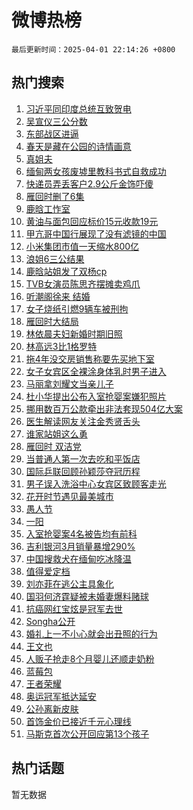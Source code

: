 # 微博热榜

`最后更新时间：2025-04-01 22:14:26 +0800`

## 热门搜索

1. [习近平同印度总统互致贺电](https://m.weibo.cn/search?containerid=100103type%3D1%26t%3D10%26q%3D%23%E4%B9%A0%E8%BF%91%E5%B9%B3%E5%90%8C%E5%8D%B0%E5%BA%A6%E6%80%BB%E7%BB%9F%E4%BA%92%E8%87%B4%E8%B4%BA%E7%94%B5%23&stream_entry_id=51&isnewpage=1&extparam=seat%3D1%26dgr%3D0%26cate%3D10103%26pos%3D0%26filter_type%3Drealtimehot%26stream_entry_id%3D51%26c_type%3D51%26q%3D%2523%25E4%25B9%25A0%25E8%25BF%2591%25E5%25B9%25B3%25E5%2590%258C%25E5%258D%25B0%25E5%25BA%25A6%25E6%2580%25BB%25E7%25BB%259F%25E4%25BA%2592%25E8%2587%25B4%25E8%25B4%25BA%25E7%2594%25B5%2523%26display_time%3D1743516864%26pre_seqid%3D1743516864670073499632)
1. [吴宣仪三公分数](https://m.weibo.cn/search?containerid=100103type%3D1%26t%3D10%26q%3D%E5%90%B4%E5%AE%A3%E4%BB%AA%E4%B8%89%E5%85%AC%E5%88%86%E6%95%B0&stream_entry_id=31&isnewpage=1&extparam=seat%3D1%26lcate%3D5001%26filter_type%3Drealtimehot%26c_type%3D31%26q%3D%25E5%2590%25B4%25E5%25AE%25A3%25E4%25BB%25AA%25E4%25B8%2589%25E5%2585%25AC%25E5%2588%2586%25E6%2595%25B0%26dgr%3D0%26cate%3D5001%26pos%3D0%26realpos%3D1%26stream_entry_id%3D31%26flag%3D1%26band_rank%3D1%26display_time%3D1743516864%26pre_seqid%3D1743516864670073499632)
1. [东部战区进逼](https://m.weibo.cn/search?containerid=100103type%3D1%26t%3D10%26q%3D%23%E4%B8%9C%E9%83%A8%E6%88%98%E5%8C%BA%E8%BF%9B%E9%80%BC%23&stream_entry_id=31&isnewpage=1&extparam=seat%3D1%26lcate%3D5001%26filter_type%3Drealtimehot%26c_type%3D31%26q%3D%2523%25E4%25B8%259C%25E9%2583%25A8%25E6%2588%2598%25E5%258C%25BA%25E8%25BF%259B%25E9%2580%25BC%2523%26dgr%3D0%26cate%3D5001%26pos%3D1%26realpos%3D2%26stream_entry_id%3D31%26flag%3D16%26band_rank%3D2%26display_time%3D1743516864%26pre_seqid%3D1743516864670073499632)
1. [春天是藏在公园的诗情画意](https://m.weibo.cn/search?containerid=100103type%3D1%26t%3D10%26q%3D%23%E6%98%A5%E5%A4%A9%E6%98%AF%E8%97%8F%E5%9C%A8%E5%85%AC%E5%9B%AD%E7%9A%84%E8%AF%97%E6%83%85%E7%94%BB%E6%84%8F%23&stream_entry_id=31&isnewpage=1&extparam=seat%3D1%26lcate%3D5001%26filter_type%3Drealtimehot%26c_type%3D31%26q%3D%2523%25E6%2598%25A5%25E5%25A4%25A9%25E6%2598%25AF%25E8%2597%258F%25E5%259C%25A8%25E5%2585%25AC%25E5%259B%25AD%25E7%259A%2584%25E8%25AF%2597%25E6%2583%2585%25E7%2594%25BB%25E6%2584%258F%2523%26dgr%3D0%26cate%3D5001%26pos%3D2%26realpos%3D3%26stream_entry_id%3D31%26flag%3D1%26band_rank%3D3%26display_time%3D1743516864%26pre_seqid%3D1743516864670073499632)
1. [真姐夫](https://m.weibo.cn/search?containerid=100103type%3D1%26t%3D10%26q%3D%E7%9C%9F%E5%A7%90%E5%A4%AB&stream_entry_id=31&isnewpage=1&extparam=seat%3D1%26lcate%3D5001%26filter_type%3Drealtimehot%26c_type%3D31%26q%3D%25E7%259C%259F%25E5%25A7%2590%25E5%25A4%25AB%26dgr%3D0%26cate%3D5001%26pos%3D3%26realpos%3D4%26stream_entry_id%3D31%26flag%3D2%26band_rank%3D4%26display_time%3D1743516864%26pre_seqid%3D1743516864670073499632)
1. [缅甸两女孩废墟里教科书式自救成功](https://m.weibo.cn/search?containerid=100103type%3D1%26t%3D10%26q%3D%23%E7%BC%85%E7%94%B8%E4%B8%A4%E5%A5%B3%E5%AD%A9%E5%BA%9F%E5%A2%9F%E9%87%8C%E6%95%99%E7%A7%91%E4%B9%A6%E5%BC%8F%E8%87%AA%E6%95%91%E6%88%90%E5%8A%9F%23&stream_entry_id=31&isnewpage=1&extparam=seat%3D1%26lcate%3D5001%26filter_type%3Drealtimehot%26c_type%3D31%26q%3D%2523%25E7%25BC%2585%25E7%2594%25B8%25E4%25B8%25A4%25E5%25A5%25B3%25E5%25AD%25A9%25E5%25BA%259F%25E5%25A2%259F%25E9%2587%258C%25E6%2595%2599%25E7%25A7%2591%25E4%25B9%25A6%25E5%25BC%258F%25E8%2587%25AA%25E6%2595%2591%25E6%2588%2590%25E5%258A%259F%2523%26dgr%3D0%26cate%3D5001%26pos%3D4%26realpos%3D5%26stream_entry_id%3D31%26flag%3D0%26band_rank%3D5%26display_time%3D1743516864%26pre_seqid%3D1743516864670073499632)
1. [快递员弄丢客户2.9公斤金饰吓傻](https://m.weibo.cn/search?containerid=100103type%3D1%26t%3D10%26q%3D%23%E5%BF%AB%E9%80%92%E5%91%98%E5%BC%84%E4%B8%A2%E5%AE%A2%E6%88%B72.9%E5%85%AC%E6%96%A4%E9%87%91%E9%A5%B0%E5%90%93%E5%82%BB%23&stream_entry_id=31&isnewpage=1&extparam=seat%3D1%26lcate%3D5001%26filter_type%3Drealtimehot%26c_type%3D31%26q%3D%2523%25E5%25BF%25AB%25E9%2580%2592%25E5%2591%2598%25E5%25BC%2584%25E4%25B8%25A2%25E5%25AE%25A2%25E6%2588%25B72.9%25E5%2585%25AC%25E6%2596%25A4%25E9%2587%2591%25E9%25A5%25B0%25E5%2590%2593%25E5%2582%25BB%2523%26dgr%3D0%26cate%3D5001%26pos%3D5%26realpos%3D6%26stream_entry_id%3D31%26flag%3D0%26band_rank%3D6%26display_time%3D1743516864%26pre_seqid%3D1743516864670073499632)
1. [雁回时删了6集](https://m.weibo.cn/search?containerid=100103type%3D1%26t%3D10%26q%3D%E9%9B%81%E5%9B%9E%E6%97%B6%E5%88%A0%E4%BA%866%E9%9B%86&stream_entry_id=31&isnewpage=1&extparam=seat%3D1%26lcate%3D5001%26filter_type%3Drealtimehot%26c_type%3D31%26q%3D%25E9%259B%2581%25E5%259B%259E%25E6%2597%25B6%25E5%2588%25A0%25E4%25BA%25866%25E9%259B%2586%26dgr%3D0%26cate%3D5001%26pos%3D6%26realpos%3D7%26stream_entry_id%3D31%26flag%3D0%26band_rank%3D7%26display_time%3D1743516864%26pre_seqid%3D1743516864670073499632)
1. [鹿晗工怍室](https://m.weibo.cn/search?containerid=100103type%3D1%26t%3D10%26q%3D%E9%B9%BF%E6%99%97%E5%B7%A5%E6%80%8D%E5%AE%A4&stream_entry_id=31&isnewpage=1&extparam=seat%3D1%26lcate%3D5001%26filter_type%3Drealtimehot%26c_type%3D31%26q%3D%25E9%25B9%25BF%25E6%2599%2597%25E5%25B7%25A5%25E6%2580%258D%25E5%25AE%25A4%26dgr%3D0%26cate%3D5001%26pos%3D7%26realpos%3D8%26stream_entry_id%3D31%26flag%3D2%26band_rank%3D8%26display_time%3D1743516864%26pre_seqid%3D1743516864670073499632)
1. [黄油与面包回应标价15元收款19元](https://m.weibo.cn/search?containerid=100103type%3D1%26t%3D10%26q%3D%23%E9%BB%84%E6%B2%B9%E4%B8%8E%E9%9D%A2%E5%8C%85%E5%9B%9E%E5%BA%94%E6%A0%87%E4%BB%B715%E5%85%83%E6%94%B6%E6%AC%BE19%E5%85%83%23&stream_entry_id=31&isnewpage=1&extparam=seat%3D1%26lcate%3D5001%26filter_type%3Drealtimehot%26c_type%3D31%26q%3D%2523%25E9%25BB%2584%25E6%25B2%25B9%25E4%25B8%258E%25E9%259D%25A2%25E5%258C%2585%25E5%259B%259E%25E5%25BA%2594%25E6%25A0%2587%25E4%25BB%25B715%25E5%2585%2583%25E6%2594%25B6%25E6%25AC%25BE19%25E5%2585%2583%2523%26dgr%3D0%26cate%3D5001%26pos%3D8%26realpos%3D9%26stream_entry_id%3D31%26flag%3D0%26band_rank%3D9%26display_time%3D1743516864%26pre_seqid%3D1743516864670073499632)
1. [甲亢哥中国行展现了没有滤镜的中国](https://m.weibo.cn/search?containerid=100103type%3D1%26t%3D10%26q%3D%23%E7%94%B2%E4%BA%A2%E5%93%A5%E4%B8%AD%E5%9B%BD%E8%A1%8C%E5%B1%95%E7%8E%B0%E4%BA%86%E6%B2%A1%E6%9C%89%E6%BB%A4%E9%95%9C%E7%9A%84%E4%B8%AD%E5%9B%BD%23&stream_entry_id=31&isnewpage=1&extparam=seat%3D1%26lcate%3D5001%26filter_type%3Drealtimehot%26c_type%3D31%26q%3D%2523%25E7%2594%25B2%25E4%25BA%25A2%25E5%2593%25A5%25E4%25B8%25AD%25E5%259B%25BD%25E8%25A1%258C%25E5%25B1%2595%25E7%258E%25B0%25E4%25BA%2586%25E6%25B2%25A1%25E6%259C%2589%25E6%25BB%25A4%25E9%2595%259C%25E7%259A%2584%25E4%25B8%25AD%25E5%259B%25BD%2523%26dgr%3D0%26cate%3D5001%26pos%3D9%26realpos%3D10%26stream_entry_id%3D31%26flag%3D0%26band_rank%3D10%26display_time%3D1743516864%26pre_seqid%3D1743516864670073499632)
1. [小米集团市值一天缩水800亿](https://m.weibo.cn/search?containerid=100103type%3D1%26t%3D10%26q%3D%23%E5%B0%8F%E7%B1%B3%E9%9B%86%E5%9B%A2%E5%B8%82%E5%80%BC%E4%B8%80%E5%A4%A9%E7%BC%A9%E6%B0%B4800%E4%BA%BF%23&stream_entry_id=31&isnewpage=1&extparam=seat%3D1%26lcate%3D5001%26filter_type%3Drealtimehot%26c_type%3D31%26q%3D%2523%25E5%25B0%258F%25E7%25B1%25B3%25E9%259B%2586%25E5%259B%25A2%25E5%25B8%2582%25E5%2580%25BC%25E4%25B8%2580%25E5%25A4%25A9%25E7%25BC%25A9%25E6%25B0%25B4800%25E4%25BA%25BF%2523%26dgr%3D0%26cate%3D5001%26pos%3D10%26realpos%3D11%26stream_entry_id%3D31%26flag%3D1%26band_rank%3D11%26display_time%3D1743516864%26pre_seqid%3D1743516864670073499632)
1. [浪姐6三公结果](https://m.weibo.cn/search?containerid=100103type%3D1%26t%3D10%26q%3D%23%E6%B5%AA%E5%A7%906%E4%B8%89%E5%85%AC%E7%BB%93%E6%9E%9C%23&stream_entry_id=31&isnewpage=1&extparam=seat%3D1%26lcate%3D5001%26filter_type%3Drealtimehot%26c_type%3D31%26q%3D%2523%25E6%25B5%25AA%25E5%25A7%25906%25E4%25B8%2589%25E5%2585%25AC%25E7%25BB%2593%25E6%259E%259C%2523%26dgr%3D0%26cate%3D5001%26pos%3D11%26realpos%3D12%26stream_entry_id%3D31%26flag%3D1%26band_rank%3D12%26display_time%3D1743516864%26pre_seqid%3D1743516864670073499632)
1. [鹿晗站姐发了双杨cp](https://m.weibo.cn/search?containerid=100103type%3D1%26t%3D10%26q%3D%23%E9%B9%BF%E6%99%97%E7%AB%99%E5%A7%90%E5%8F%91%E4%BA%86%E5%8F%8C%E6%9D%A8cp%23&stream_entry_id=31&isnewpage=1&extparam=seat%3D1%26lcate%3D5001%26filter_type%3Drealtimehot%26c_type%3D31%26q%3D%2523%25E9%25B9%25BF%25E6%2599%2597%25E7%25AB%2599%25E5%25A7%2590%25E5%258F%2591%25E4%25BA%2586%25E5%258F%258C%25E6%259D%25A8cp%2523%26dgr%3D0%26cate%3D5001%26pos%3D12%26realpos%3D13%26stream_entry_id%3D31%26flag%3D1%26band_rank%3D13%26display_time%3D1743516864%26pre_seqid%3D1743516864670073499632)
1. [TVB女演员陈思齐摆摊卖鸡爪](https://m.weibo.cn/search?containerid=100103type%3D1%26t%3D10%26q%3D%23TVB%E5%A5%B3%E6%BC%94%E5%91%98%E9%99%88%E6%80%9D%E9%BD%90%E6%91%86%E6%91%8A%E5%8D%96%E9%B8%A1%E7%88%AA%23&stream_entry_id=31&isnewpage=1&extparam=seat%3D1%26lcate%3D5001%26filter_type%3Drealtimehot%26c_type%3D31%26q%3D%2523TVB%25E5%25A5%25B3%25E6%25BC%2594%25E5%2591%2598%25E9%2599%2588%25E6%2580%259D%25E9%25BD%2590%25E6%2591%2586%25E6%2591%258A%25E5%258D%2596%25E9%25B8%25A1%25E7%2588%25AA%2523%26dgr%3D0%26cate%3D5001%26pos%3D13%26realpos%3D14%26stream_entry_id%3D31%26flag%3D1%26band_rank%3D14%26display_time%3D1743516864%26pre_seqid%3D1743516864670073499632)
1. [听潮阁徐来 结婚](https://m.weibo.cn/search?containerid=100103type%3D1%26t%3D10%26q%3D%E5%90%AC%E6%BD%AE%E9%98%81%E5%BE%90%E6%9D%A5+%E7%BB%93%E5%A9%9A&stream_entry_id=31&isnewpage=1&extparam=seat%3D1%26lcate%3D5001%26filter_type%3Drealtimehot%26c_type%3D31%26q%3D%25E5%2590%25AC%25E6%25BD%25AE%25E9%2598%2581%25E5%25BE%2590%25E6%259D%25A5%2520%25E7%25BB%2593%25E5%25A9%259A%26dgr%3D0%26cate%3D5001%26pos%3D14%26realpos%3D15%26stream_entry_id%3D31%26flag%3D0%26band_rank%3D15%26display_time%3D1743516864%26pre_seqid%3D1743516864670073499632)
1. [女子烧纸引燃9辆车被刑拘](https://m.weibo.cn/search?containerid=100103type%3D1%26t%3D10%26q%3D%23%E5%A5%B3%E5%AD%90%E7%83%A7%E7%BA%B8%E5%BC%95%E7%87%839%E8%BE%86%E8%BD%A6%E8%A2%AB%E5%88%91%E6%8B%98%23&stream_entry_id=31&isnewpage=1&extparam=seat%3D1%26lcate%3D5001%26filter_type%3Drealtimehot%26c_type%3D31%26q%3D%2523%25E5%25A5%25B3%25E5%25AD%2590%25E7%2583%25A7%25E7%25BA%25B8%25E5%25BC%2595%25E7%2587%25839%25E8%25BE%2586%25E8%25BD%25A6%25E8%25A2%25AB%25E5%2588%2591%25E6%258B%2598%2523%26dgr%3D0%26cate%3D5001%26pos%3D15%26realpos%3D16%26stream_entry_id%3D31%26flag%3D0%26band_rank%3D16%26display_time%3D1743516864%26pre_seqid%3D1743516864670073499632)
1. [雁回时大结局](https://m.weibo.cn/search?containerid=100103type%3D1%26t%3D10%26q%3D%E9%9B%81%E5%9B%9E%E6%97%B6%E5%A4%A7%E7%BB%93%E5%B1%80&stream_entry_id=31&isnewpage=1&extparam=seat%3D1%26lcate%3D5001%26filter_type%3Drealtimehot%26c_type%3D31%26q%3D%25E9%259B%2581%25E5%259B%259E%25E6%2597%25B6%25E5%25A4%25A7%25E7%25BB%2593%25E5%25B1%2580%26dgr%3D0%26cate%3D5001%26pos%3D16%26realpos%3D17%26stream_entry_id%3D31%26flag%3D0%26band_rank%3D17%26display_time%3D1743516864%26pre_seqid%3D1743516864670073499632)
1. [林依晨夫妇新婚时期旧照](https://m.weibo.cn/search?containerid=100103type%3D1%26t%3D10%26q%3D%23%E6%9E%97%E4%BE%9D%E6%99%A8%E5%A4%AB%E5%A6%87%E6%96%B0%E5%A9%9A%E6%97%B6%E6%9C%9F%E6%97%A7%E7%85%A7%23&stream_entry_id=31&isnewpage=1&extparam=seat%3D1%26lcate%3D5001%26filter_type%3Drealtimehot%26c_type%3D31%26q%3D%2523%25E6%259E%2597%25E4%25BE%259D%25E6%2599%25A8%25E5%25A4%25AB%25E5%25A6%2587%25E6%2596%25B0%25E5%25A9%259A%25E6%2597%25B6%25E6%259C%259F%25E6%2597%25A7%25E7%2585%25A7%2523%26dgr%3D0%26cate%3D5001%26pos%3D17%26realpos%3D18%26stream_entry_id%3D31%26flag%3D1%26band_rank%3D18%26display_time%3D1743516864%26pre_seqid%3D1743516864670073499632)
1. [林高远3比1格罗特](https://m.weibo.cn/search?containerid=100103type%3D1%26t%3D10%26q%3D%23%E6%9E%97%E9%AB%98%E8%BF%9C3%E6%AF%941%E6%A0%BC%E7%BD%97%E7%89%B9%23&stream_entry_id=31&isnewpage=1&extparam=seat%3D1%26lcate%3D5001%26filter_type%3Drealtimehot%26c_type%3D31%26q%3D%2523%25E6%259E%2597%25E9%25AB%2598%25E8%25BF%259C3%25E6%25AF%25941%25E6%25A0%25BC%25E7%25BD%2597%25E7%2589%25B9%2523%26dgr%3D0%26cate%3D5001%26pos%3D18%26realpos%3D19%26stream_entry_id%3D31%26flag%3D1%26band_rank%3D19%26display_time%3D1743516864%26pre_seqid%3D1743516864670073499632)
1. [拖4年没交房销售称要先买地下室](https://m.weibo.cn/search?containerid=100103type%3D1%26t%3D10%26q%3D%23%E6%8B%964%E5%B9%B4%E6%B2%A1%E4%BA%A4%E6%88%BF%E9%94%80%E5%94%AE%E7%A7%B0%E8%A6%81%E5%85%88%E4%B9%B0%E5%9C%B0%E4%B8%8B%E5%AE%A4%23&stream_entry_id=31&isnewpage=1&extparam=seat%3D1%26lcate%3D5001%26filter_type%3Drealtimehot%26c_type%3D31%26q%3D%2523%25E6%258B%25964%25E5%25B9%25B4%25E6%25B2%25A1%25E4%25BA%25A4%25E6%2588%25BF%25E9%2594%2580%25E5%2594%25AE%25E7%25A7%25B0%25E8%25A6%2581%25E5%2585%2588%25E4%25B9%25B0%25E5%259C%25B0%25E4%25B8%258B%25E5%25AE%25A4%2523%26dgr%3D0%26cate%3D5001%26pos%3D19%26realpos%3D20%26stream_entry_id%3D31%26flag%3D1%26band_rank%3D20%26display_time%3D1743516864%26pre_seqid%3D1743516864670073499632)
1. [女子女宾区全裸涂身体乳时男子进入](https://m.weibo.cn/search?containerid=100103type%3D1%26t%3D10%26q%3D%23%E5%A5%B3%E5%AD%90%E5%A5%B3%E5%AE%BE%E5%8C%BA%E5%85%A8%E8%A3%B8%E6%B6%82%E8%BA%AB%E4%BD%93%E4%B9%B3%E6%97%B6%E7%94%B7%E5%AD%90%E8%BF%9B%E5%85%A5%23&stream_entry_id=31&isnewpage=1&extparam=seat%3D1%26lcate%3D5001%26filter_type%3Drealtimehot%26c_type%3D31%26q%3D%2523%25E5%25A5%25B3%25E5%25AD%2590%25E5%25A5%25B3%25E5%25AE%25BE%25E5%258C%25BA%25E5%2585%25A8%25E8%25A3%25B8%25E6%25B6%2582%25E8%25BA%25AB%25E4%25BD%2593%25E4%25B9%25B3%25E6%2597%25B6%25E7%2594%25B7%25E5%25AD%2590%25E8%25BF%259B%25E5%2585%25A5%2523%26dgr%3D0%26cate%3D5001%26pos%3D20%26realpos%3D21%26stream_entry_id%3D31%26flag%3D1%26band_rank%3D21%26display_time%3D1743516864%26pre_seqid%3D1743516864670073499632)
1. [马丽拿刘耀文当亲儿子](https://m.weibo.cn/search?containerid=100103type%3D1%26t%3D10%26q%3D%E9%A9%AC%E4%B8%BD%E6%8B%BF%E5%88%98%E8%80%80%E6%96%87%E5%BD%93%E4%BA%B2%E5%84%BF%E5%AD%90&stream_entry_id=31&isnewpage=1&extparam=seat%3D1%26lcate%3D5001%26filter_type%3Drealtimehot%26c_type%3D31%26q%3D%25E9%25A9%25AC%25E4%25B8%25BD%25E6%258B%25BF%25E5%2588%2598%25E8%2580%2580%25E6%2596%2587%25E5%25BD%2593%25E4%25BA%25B2%25E5%2584%25BF%25E5%25AD%2590%26dgr%3D0%26cate%3D5001%26pos%3D21%26realpos%3D22%26stream_entry_id%3D31%26flag%3D1%26band_rank%3D22%26display_time%3D1743516864%26pre_seqid%3D1743516864670073499632)
1. [杜小华提出公布入室抢婴案嫌犯照片](https://m.weibo.cn/search?containerid=100103type%3D1%26t%3D10%26q%3D%23%E6%9D%9C%E5%B0%8F%E5%8D%8E%E6%8F%90%E5%87%BA%E5%85%AC%E5%B8%83%E5%85%A5%E5%AE%A4%E6%8A%A2%E5%A9%B4%E6%A1%88%E5%AB%8C%E7%8A%AF%E7%85%A7%E7%89%87%23&stream_entry_id=31&isnewpage=1&extparam=seat%3D1%26lcate%3D5001%26filter_type%3Drealtimehot%26c_type%3D31%26q%3D%2523%25E6%259D%259C%25E5%25B0%258F%25E5%258D%258E%25E6%258F%2590%25E5%2587%25BA%25E5%2585%25AC%25E5%25B8%2583%25E5%2585%25A5%25E5%25AE%25A4%25E6%258A%25A2%25E5%25A9%25B4%25E6%25A1%2588%25E5%25AB%258C%25E7%258A%25AF%25E7%2585%25A7%25E7%2589%2587%2523%26dgr%3D0%26cate%3D5001%26pos%3D22%26realpos%3D23%26stream_entry_id%3D31%26flag%3D1%26band_rank%3D23%26display_time%3D1743516864%26pre_seqid%3D1743516864670073499632)
1. [挪用数百万公款牵出非法套现504亿大案](https://m.weibo.cn/search?containerid=100103type%3D1%26t%3D10%26q%3D%23%E6%8C%AA%E7%94%A8%E6%95%B0%E7%99%BE%E4%B8%87%E5%85%AC%E6%AC%BE%E7%89%B5%E5%87%BA%E9%9D%9E%E6%B3%95%E5%A5%97%E7%8E%B0504%E4%BA%BF%E5%A4%A7%E6%A1%88%23&stream_entry_id=31&isnewpage=1&extparam=seat%3D1%26lcate%3D5001%26filter_type%3Drealtimehot%26c_type%3D31%26q%3D%2523%25E6%258C%25AA%25E7%2594%25A8%25E6%2595%25B0%25E7%2599%25BE%25E4%25B8%2587%25E5%2585%25AC%25E6%25AC%25BE%25E7%2589%25B5%25E5%2587%25BA%25E9%259D%259E%25E6%25B3%2595%25E5%25A5%2597%25E7%258E%25B0504%25E4%25BA%25BF%25E5%25A4%25A7%25E6%25A1%2588%2523%26dgr%3D0%26cate%3D5001%26pos%3D23%26realpos%3D24%26stream_entry_id%3D31%26flag%3D1%26band_rank%3D24%26display_time%3D1743516864%26pre_seqid%3D1743516864670073499632)
1. [医生解读网友关注金秀贤舌头](https://m.weibo.cn/search?containerid=100103type%3D1%26t%3D10%26q%3D%23%E5%8C%BB%E7%94%9F%E8%A7%A3%E8%AF%BB%E7%BD%91%E5%8F%8B%E5%85%B3%E6%B3%A8%E9%87%91%E7%A7%80%E8%B4%A4%E8%88%8C%E5%A4%B4%23&stream_entry_id=31&isnewpage=1&extparam=seat%3D1%26lcate%3D5001%26filter_type%3Drealtimehot%26c_type%3D31%26q%3D%2523%25E5%258C%25BB%25E7%2594%259F%25E8%25A7%25A3%25E8%25AF%25BB%25E7%25BD%2591%25E5%258F%258B%25E5%2585%25B3%25E6%25B3%25A8%25E9%2587%2591%25E7%25A7%2580%25E8%25B4%25A4%25E8%2588%258C%25E5%25A4%25B4%2523%26dgr%3D0%26cate%3D5001%26pos%3D24%26realpos%3D25%26stream_entry_id%3D31%26flag%3D1%26band_rank%3D25%26display_time%3D1743516864%26pre_seqid%3D1743516864670073499632)
1. [谁家站姐这么勇](https://m.weibo.cn/search?containerid=100103type%3D1%26t%3D10%26q%3D%E8%B0%81%E5%AE%B6%E7%AB%99%E5%A7%90%E8%BF%99%E4%B9%88%E5%8B%87&stream_entry_id=31&isnewpage=1&extparam=seat%3D1%26lcate%3D5001%26filter_type%3Drealtimehot%26c_type%3D31%26q%3D%25E8%25B0%2581%25E5%25AE%25B6%25E7%25AB%2599%25E5%25A7%2590%25E8%25BF%2599%25E4%25B9%2588%25E5%258B%2587%26dgr%3D0%26cate%3D5001%26pos%3D25%26realpos%3D26%26stream_entry_id%3D31%26flag%3D0%26band_rank%3D26%26display_time%3D1743516864%26pre_seqid%3D1743516864670073499632)
1. [雁回时 双洁党](https://m.weibo.cn/search?containerid=100103type%3D1%26t%3D10%26q%3D%E9%9B%81%E5%9B%9E%E6%97%B6+%E5%8F%8C%E6%B4%81%E5%85%9A&stream_entry_id=31&isnewpage=1&extparam=seat%3D1%26lcate%3D5001%26filter_type%3Drealtimehot%26c_type%3D31%26q%3D%25E9%259B%2581%25E5%259B%259E%25E6%2597%25B6%2520%25E5%258F%258C%25E6%25B4%2581%25E5%2585%259A%26dgr%3D0%26cate%3D5001%26pos%3D26%26realpos%3D27%26stream_entry_id%3D31%26flag%3D0%26band_rank%3D27%26display_time%3D1743516864%26pre_seqid%3D1743516864670073499632)
1. [当普通人第一次去吃和平饭店](https://m.weibo.cn/search?containerid=100103type%3D1%26t%3D10%26q%3D%E5%BD%93%E6%99%AE%E9%80%9A%E4%BA%BA%E7%AC%AC%E4%B8%80%E6%AC%A1%E5%8E%BB%E5%90%83%E5%92%8C%E5%B9%B3%E9%A5%AD%E5%BA%97&stream_entry_id=31&isnewpage=1&extparam=seat%3D1%26lcate%3D5001%26filter_type%3Drealtimehot%26c_type%3D31%26q%3D%25E5%25BD%2593%25E6%2599%25AE%25E9%2580%259A%25E4%25BA%25BA%25E7%25AC%25AC%25E4%25B8%2580%25E6%25AC%25A1%25E5%258E%25BB%25E5%2590%2583%25E5%2592%258C%25E5%25B9%25B3%25E9%25A5%25AD%25E5%25BA%2597%26dgr%3D0%26cate%3D5001%26pos%3D27%26realpos%3D28%26stream_entry_id%3D31%26flag%3D1%26band_rank%3D28%26display_time%3D1743516864%26pre_seqid%3D1743516864670073499632)
1. [国际乒联回顾孙颖莎夺冠历程](https://m.weibo.cn/search?containerid=100103type%3D1%26t%3D10%26q%3D%23%E5%9B%BD%E9%99%85%E4%B9%92%E8%81%94%E5%9B%9E%E9%A1%BE%E5%AD%99%E9%A2%96%E8%8E%8E%E5%A4%BA%E5%86%A0%E5%8E%86%E7%A8%8B%23&stream_entry_id=31&isnewpage=1&extparam=seat%3D1%26lcate%3D5001%26filter_type%3Drealtimehot%26c_type%3D31%26q%3D%2523%25E5%259B%25BD%25E9%2599%2585%25E4%25B9%2592%25E8%2581%2594%25E5%259B%259E%25E9%25A1%25BE%25E5%25AD%2599%25E9%25A2%2596%25E8%258E%258E%25E5%25A4%25BA%25E5%2586%25A0%25E5%258E%2586%25E7%25A8%258B%2523%26dgr%3D0%26cate%3D5001%26pos%3D28%26realpos%3D29%26stream_entry_id%3D31%26flag%3D0%26band_rank%3D29%26display_time%3D1743516864%26pre_seqid%3D1743516864670073499632)
1. [男子误入洗浴中心女宾区致顾客走光](https://m.weibo.cn/search?containerid=100103type%3D1%26t%3D10%26q%3D%23%E7%94%B7%E5%AD%90%E8%AF%AF%E5%85%A5%E6%B4%97%E6%B5%B4%E4%B8%AD%E5%BF%83%E5%A5%B3%E5%AE%BE%E5%8C%BA%E8%87%B4%E9%A1%BE%E5%AE%A2%E8%B5%B0%E5%85%89%23&stream_entry_id=31&isnewpage=1&extparam=seat%3D1%26lcate%3D5001%26filter_type%3Drealtimehot%26c_type%3D31%26q%3D%2523%25E7%2594%25B7%25E5%25AD%2590%25E8%25AF%25AF%25E5%2585%25A5%25E6%25B4%2597%25E6%25B5%25B4%25E4%25B8%25AD%25E5%25BF%2583%25E5%25A5%25B3%25E5%25AE%25BE%25E5%258C%25BA%25E8%2587%25B4%25E9%25A1%25BE%25E5%25AE%25A2%25E8%25B5%25B0%25E5%2585%2589%2523%26dgr%3D0%26cate%3D5001%26pos%3D29%26realpos%3D30%26stream_entry_id%3D31%26flag%3D1%26band_rank%3D30%26display_time%3D1743516864%26pre_seqid%3D1743516864670073499632)
1. [花开时节遇见最美城市](https://m.weibo.cn/search?containerid=100103type%3D1%26t%3D10%26q%3D%23%E8%8A%B1%E5%BC%80%E6%97%B6%E8%8A%82%E9%81%87%E8%A7%81%E6%9C%80%E7%BE%8E%E5%9F%8E%E5%B8%82%23&stream_entry_id=31&isnewpage=1&extparam=seat%3D1%26lcate%3D5001%26filter_type%3Drealtimehot%26c_type%3D31%26q%3D%2523%25E8%258A%25B1%25E5%25BC%2580%25E6%2597%25B6%25E8%258A%2582%25E9%2581%2587%25E8%25A7%2581%25E6%259C%2580%25E7%25BE%258E%25E5%259F%258E%25E5%25B8%2582%2523%26dgr%3D0%26cate%3D5001%26pos%3D30%26realpos%3D31%26stream_entry_id%3D31%26flag%3D1%26band_rank%3D31%26display_time%3D1743516864%26pre_seqid%3D1743516864670073499632)
1. [愚人节](https://m.weibo.cn/search?containerid=100103type%3D1%26t%3D10%26q%3D%E6%84%9A%E4%BA%BA%E8%8A%82&stream_entry_id=31&isnewpage=1&extparam=seat%3D1%26lcate%3D5001%26filter_type%3Drealtimehot%26c_type%3D31%26q%3D%25E6%2584%259A%25E4%25BA%25BA%25E8%258A%2582%26dgr%3D0%26cate%3D5001%26pos%3D31%26realpos%3D32%26stream_entry_id%3D31%26flag%3D0%26band_rank%3D32%26display_time%3D1743516864%26pre_seqid%3D1743516864670073499632)
1. [一阳](https://m.weibo.cn/search?containerid=100103type%3D1%26t%3D10%26q%3D%E4%B8%80%E9%98%B3&stream_entry_id=31&isnewpage=1&extparam=seat%3D1%26lcate%3D5001%26filter_type%3Drealtimehot%26c_type%3D31%26q%3D%25E4%25B8%2580%25E9%2598%25B3%26dgr%3D0%26cate%3D5001%26pos%3D32%26realpos%3D33%26stream_entry_id%3D31%26flag%3D1%26band_rank%3D33%26display_time%3D1743516864%26pre_seqid%3D1743516864670073499632)
1. [入室抢婴案4名被告均有前科](https://m.weibo.cn/search?containerid=100103type%3D1%26t%3D10%26q%3D%23%E5%85%A5%E5%AE%A4%E6%8A%A2%E5%A9%B4%E6%A1%884%E5%90%8D%E8%A2%AB%E5%91%8A%E5%9D%87%E6%9C%89%E5%89%8D%E7%A7%91%23&stream_entry_id=31&isnewpage=1&extparam=seat%3D1%26lcate%3D5001%26filter_type%3Drealtimehot%26c_type%3D31%26q%3D%2523%25E5%2585%25A5%25E5%25AE%25A4%25E6%258A%25A2%25E5%25A9%25B4%25E6%25A1%25884%25E5%2590%258D%25E8%25A2%25AB%25E5%2591%258A%25E5%259D%2587%25E6%259C%2589%25E5%2589%258D%25E7%25A7%2591%2523%26dgr%3D0%26cate%3D5001%26pos%3D33%26realpos%3D34%26stream_entry_id%3D31%26flag%3D1%26band_rank%3D34%26display_time%3D1743516864%26pre_seqid%3D1743516864670073499632)
1. [吉利银河3月销量暴增290%](https://m.weibo.cn/search?containerid=100103type%3D1%26t%3D10%26q%3D%23%E5%90%89%E5%88%A9%E9%93%B6%E6%B2%B33%E6%9C%88%E9%94%80%E9%87%8F%E6%9A%B4%E5%A2%9E290%25%23&stream_entry_id=31&isnewpage=1&extparam=seat%3D1%26lcate%3D5001%26filter_type%3Drealtimehot%26c_type%3D31%26q%3D%2523%25E5%2590%2589%25E5%2588%25A9%25E9%2593%25B6%25E6%25B2%25B33%25E6%259C%2588%25E9%2594%2580%25E9%2587%258F%25E6%259A%25B4%25E5%25A2%259E290%2525%2523%26dgr%3D0%26cate%3D5001%26pos%3D34%26realpos%3D35%26stream_entry_id%3D31%26flag%3D1%26band_rank%3D35%26display_time%3D1743516864%26pre_seqid%3D1743516864670073499632)
1. [中国搜救犬在缅甸吃冰降温](https://m.weibo.cn/search?containerid=100103type%3D1%26t%3D10%26q%3D%23%E4%B8%AD%E5%9B%BD%E6%90%9C%E6%95%91%E7%8A%AC%E5%9C%A8%E7%BC%85%E7%94%B8%E5%90%83%E5%86%B0%E9%99%8D%E6%B8%A9%23&stream_entry_id=31&isnewpage=1&extparam=seat%3D1%26lcate%3D5001%26filter_type%3Drealtimehot%26c_type%3D31%26q%3D%2523%25E4%25B8%25AD%25E5%259B%25BD%25E6%2590%259C%25E6%2595%2591%25E7%258A%25AC%25E5%259C%25A8%25E7%25BC%2585%25E7%2594%25B8%25E5%2590%2583%25E5%2586%25B0%25E9%2599%258D%25E6%25B8%25A9%2523%26dgr%3D0%26cate%3D5001%26pos%3D35%26realpos%3D36%26stream_entry_id%3D31%26flag%3D1%26band_rank%3D36%26display_time%3D1743516864%26pre_seqid%3D1743516864670073499632)
1. [值得爱定档](https://m.weibo.cn/search?containerid=100103type%3D1%26t%3D10%26q%3D%23%E5%80%BC%E5%BE%97%E7%88%B1%E5%AE%9A%E6%A1%A3%23&stream_entry_id=31&isnewpage=1&extparam=seat%3D1%26lcate%3D5001%26filter_type%3Drealtimehot%26c_type%3D31%26q%3D%2523%25E5%2580%25BC%25E5%25BE%2597%25E7%2588%25B1%25E5%25AE%259A%25E6%25A1%25A3%2523%26dgr%3D0%26cate%3D5001%26pos%3D36%26realpos%3D37%26stream_entry_id%3D31%26flag%3D0%26band_rank%3D37%26display_time%3D1743516864%26pre_seqid%3D1743516864670073499632)
1. [刘亦菲在逃公主具象化](https://m.weibo.cn/search?containerid=100103type%3D1%26t%3D10%26q%3D%23%E5%88%98%E4%BA%A6%E8%8F%B2%E5%9C%A8%E9%80%83%E5%85%AC%E4%B8%BB%E5%85%B7%E8%B1%A1%E5%8C%96%23&stream_entry_id=31&isnewpage=1&extparam=seat%3D1%26lcate%3D5001%26filter_type%3Drealtimehot%26c_type%3D31%26q%3D%2523%25E5%2588%2598%25E4%25BA%25A6%25E8%258F%25B2%25E5%259C%25A8%25E9%2580%2583%25E5%2585%25AC%25E4%25B8%25BB%25E5%2585%25B7%25E8%25B1%25A1%25E5%258C%2596%2523%26dgr%3D0%26cate%3D5001%26pos%3D37%26realpos%3D38%26stream_entry_id%3D31%26flag%3D1%26band_rank%3D38%26display_time%3D1743516864%26pre_seqid%3D1743516864670073499632)
1. [国羽何济霆疑被未婚妻爆料赌球](https://m.weibo.cn/search?containerid=100103type%3D1%26t%3D10%26q%3D%23%E5%9B%BD%E7%BE%BD%E4%BD%95%E6%B5%8E%E9%9C%86%E7%96%91%E8%A2%AB%E6%9C%AA%E5%A9%9A%E5%A6%BB%E7%88%86%E6%96%99%E8%B5%8C%E7%90%83%23&stream_entry_id=31&isnewpage=1&extparam=seat%3D1%26lcate%3D5001%26filter_type%3Drealtimehot%26c_type%3D31%26q%3D%2523%25E5%259B%25BD%25E7%25BE%25BD%25E4%25BD%2595%25E6%25B5%258E%25E9%259C%2586%25E7%2596%2591%25E8%25A2%25AB%25E6%259C%25AA%25E5%25A9%259A%25E5%25A6%25BB%25E7%2588%2586%25E6%2596%2599%25E8%25B5%258C%25E7%2590%2583%2523%26dgr%3D0%26cate%3D5001%26pos%3D38%26realpos%3D39%26stream_entry_id%3D31%26flag%3D0%26band_rank%3D39%26display_time%3D1743516864%26pre_seqid%3D1743516864670073499632)
1. [抗癌网红宝炫是冠军去世](https://m.weibo.cn/search?containerid=100103type%3D1%26t%3D10%26q%3D%23%E6%8A%97%E7%99%8C%E7%BD%91%E7%BA%A2%E5%AE%9D%E7%82%AB%E6%98%AF%E5%86%A0%E5%86%9B%E5%8E%BB%E4%B8%96%23&stream_entry_id=31&isnewpage=1&extparam=seat%3D1%26lcate%3D5001%26filter_type%3Drealtimehot%26c_type%3D31%26q%3D%2523%25E6%258A%2597%25E7%2599%258C%25E7%25BD%2591%25E7%25BA%25A2%25E5%25AE%259D%25E7%2582%25AB%25E6%2598%25AF%25E5%2586%25A0%25E5%2586%259B%25E5%258E%25BB%25E4%25B8%2596%2523%26dgr%3D0%26cate%3D5001%26pos%3D39%26realpos%3D40%26stream_entry_id%3D31%26flag%3D0%26band_rank%3D40%26display_time%3D1743516864%26pre_seqid%3D1743516864670073499632)
1. [Songha公开](https://m.weibo.cn/search?containerid=100103type%3D1%26t%3D10%26q%3DSongha%E5%85%AC%E5%BC%80&stream_entry_id=31&isnewpage=1&extparam=seat%3D1%26lcate%3D5001%26filter_type%3Drealtimehot%26c_type%3D31%26q%3DSongha%25E5%2585%25AC%25E5%25BC%2580%26dgr%3D0%26cate%3D5001%26pos%3D40%26realpos%3D41%26stream_entry_id%3D31%26flag%3D0%26band_rank%3D41%26display_time%3D1743516864%26pre_seqid%3D1743516864670073499632)
1. [婚礼上一不小心就会出丑照的行为](https://m.weibo.cn/search?containerid=100103type%3D1%26t%3D10%26q%3D%E5%A9%9A%E7%A4%BC%E4%B8%8A%E4%B8%80%E4%B8%8D%E5%B0%8F%E5%BF%83%E5%B0%B1%E4%BC%9A%E5%87%BA%E4%B8%91%E7%85%A7%E7%9A%84%E8%A1%8C%E4%B8%BA&stream_entry_id=31&isnewpage=1&extparam=seat%3D1%26lcate%3D5001%26filter_type%3Drealtimehot%26c_type%3D31%26q%3D%25E5%25A9%259A%25E7%25A4%25BC%25E4%25B8%258A%25E4%25B8%2580%25E4%25B8%258D%25E5%25B0%258F%25E5%25BF%2583%25E5%25B0%25B1%25E4%25BC%259A%25E5%2587%25BA%25E4%25B8%2591%25E7%2585%25A7%25E7%259A%2584%25E8%25A1%258C%25E4%25B8%25BA%26dgr%3D0%26cate%3D5001%26pos%3D41%26realpos%3D42%26stream_entry_id%3D31%26flag%3D1%26band_rank%3D42%26display_time%3D1743516864%26pre_seqid%3D1743516864670073499632)
1. [王文也](https://m.weibo.cn/search?containerid=100103type%3D1%26t%3D10%26q%3D%E7%8E%8B%E6%96%87%E4%B9%9F&stream_entry_id=31&isnewpage=1&extparam=seat%3D1%26lcate%3D5001%26filter_type%3Drealtimehot%26c_type%3D31%26q%3D%25E7%258E%258B%25E6%2596%2587%25E4%25B9%259F%26dgr%3D0%26cate%3D5001%26pos%3D42%26realpos%3D43%26stream_entry_id%3D31%26flag%3D1%26band_rank%3D43%26display_time%3D1743516864%26pre_seqid%3D1743516864670073499632)
1. [人贩子抢走8个月婴儿还顺走奶粉](https://m.weibo.cn/search?containerid=100103type%3D1%26t%3D10%26q%3D%23%E4%BA%BA%E8%B4%A9%E5%AD%90%E6%8A%A2%E8%B5%B08%E4%B8%AA%E6%9C%88%E5%A9%B4%E5%84%BF%E8%BF%98%E9%A1%BA%E8%B5%B0%E5%A5%B6%E7%B2%89%23&stream_entry_id=31&isnewpage=1&extparam=seat%3D1%26lcate%3D5001%26filter_type%3Drealtimehot%26c_type%3D31%26q%3D%2523%25E4%25BA%25BA%25E8%25B4%25A9%25E5%25AD%2590%25E6%258A%25A2%25E8%25B5%25B08%25E4%25B8%25AA%25E6%259C%2588%25E5%25A9%25B4%25E5%2584%25BF%25E8%25BF%2598%25E9%25A1%25BA%25E8%25B5%25B0%25E5%25A5%25B6%25E7%25B2%2589%2523%26dgr%3D0%26cate%3D5001%26pos%3D43%26realpos%3D44%26stream_entry_id%3D31%26flag%3D0%26band_rank%3D44%26display_time%3D1743516864%26pre_seqid%3D1743516864670073499632)
1. [蓝莓包](https://m.weibo.cn/search?containerid=100103type%3D1%26t%3D10%26q%3D%E8%93%9D%E8%8E%93%E5%8C%85&stream_entry_id=31&isnewpage=1&extparam=seat%3D1%26lcate%3D5001%26filter_type%3Drealtimehot%26c_type%3D31%26q%3D%25E8%2593%259D%25E8%258E%2593%25E5%258C%2585%26dgr%3D0%26cate%3D5001%26pos%3D44%26realpos%3D45%26stream_entry_id%3D31%26flag%3D0%26band_rank%3D45%26display_time%3D1743516864%26pre_seqid%3D1743516864670073499632)
1. [王者荣耀](https://m.weibo.cn/search?containerid=100103type%3D1%26t%3D10%26q%3D%E7%8E%8B%E8%80%85%E8%8D%A3%E8%80%80&stream_entry_id=31&isnewpage=1&extparam=seat%3D1%26lcate%3D5001%26filter_type%3Drealtimehot%26c_type%3D31%26q%3D%25E7%258E%258B%25E8%2580%2585%25E8%258D%25A3%25E8%2580%2580%26dgr%3D0%26cate%3D5001%26pos%3D45%26realpos%3D46%26stream_entry_id%3D31%26flag%3D0%26band_rank%3D46%26display_time%3D1743516864%26pre_seqid%3D1743516864670073499632)
1. [奥运冠军抵达延安](https://m.weibo.cn/search?containerid=100103type%3D1%26t%3D10%26q%3D%23%E5%A5%A5%E8%BF%90%E5%86%A0%E5%86%9B%E6%8A%B5%E8%BE%BE%E5%BB%B6%E5%AE%89%23&stream_entry_id=31&isnewpage=1&extparam=seat%3D1%26lcate%3D5001%26filter_type%3Drealtimehot%26c_type%3D31%26q%3D%2523%25E5%25A5%25A5%25E8%25BF%2590%25E5%2586%25A0%25E5%2586%259B%25E6%258A%25B5%25E8%25BE%25BE%25E5%25BB%25B6%25E5%25AE%2589%2523%26dgr%3D0%26cate%3D5001%26pos%3D46%26realpos%3D47%26stream_entry_id%3D31%26flag%3D1%26band_rank%3D47%26display_time%3D1743516864%26pre_seqid%3D1743516864670073499632)
1. [公孙离新皮肤](https://m.weibo.cn/search?containerid=100103type%3D1%26t%3D10%26q%3D%E5%85%AC%E5%AD%99%E7%A6%BB%E6%96%B0%E7%9A%AE%E8%82%A4&stream_entry_id=31&isnewpage=1&extparam=seat%3D1%26lcate%3D5001%26filter_type%3Drealtimehot%26c_type%3D31%26q%3D%25E5%2585%25AC%25E5%25AD%2599%25E7%25A6%25BB%25E6%2596%25B0%25E7%259A%25AE%25E8%2582%25A4%26dgr%3D0%26cate%3D5001%26pos%3D47%26realpos%3D48%26stream_entry_id%3D31%26flag%3D0%26band_rank%3D48%26display_time%3D1743516864%26pre_seqid%3D1743516864670073499632)
1. [首饰金价已接近千元心理线](https://m.weibo.cn/search?containerid=100103type%3D1%26t%3D10%26q%3D%23%E9%A6%96%E9%A5%B0%E9%87%91%E4%BB%B7%E5%B7%B2%E6%8E%A5%E8%BF%91%E5%8D%83%E5%85%83%E5%BF%83%E7%90%86%E7%BA%BF%23&stream_entry_id=31&isnewpage=1&extparam=seat%3D1%26lcate%3D5001%26filter_type%3Drealtimehot%26c_type%3D31%26q%3D%2523%25E9%25A6%2596%25E9%25A5%25B0%25E9%2587%2591%25E4%25BB%25B7%25E5%25B7%25B2%25E6%258E%25A5%25E8%25BF%2591%25E5%258D%2583%25E5%2585%2583%25E5%25BF%2583%25E7%2590%2586%25E7%25BA%25BF%2523%26dgr%3D0%26cate%3D5001%26pos%3D48%26realpos%3D49%26stream_entry_id%3D31%26flag%3D0%26band_rank%3D49%26display_time%3D1743516864%26pre_seqid%3D1743516864670073499632)
1. [马斯克首次公开回应第13个孩子](https://m.weibo.cn/search?containerid=100103type%3D1%26t%3D10%26q%3D%23%E9%A9%AC%E6%96%AF%E5%85%8B%E9%A6%96%E6%AC%A1%E5%85%AC%E5%BC%80%E5%9B%9E%E5%BA%94%E7%AC%AC13%E4%B8%AA%E5%AD%A9%E5%AD%90%23&stream_entry_id=31&isnewpage=1&extparam=seat%3D1%26lcate%3D5001%26filter_type%3Drealtimehot%26c_type%3D31%26q%3D%2523%25E9%25A9%25AC%25E6%2596%25AF%25E5%2585%258B%25E9%25A6%2596%25E6%25AC%25A1%25E5%2585%25AC%25E5%25BC%2580%25E5%259B%259E%25E5%25BA%2594%25E7%25AC%25AC13%25E4%25B8%25AA%25E5%25AD%25A9%25E5%25AD%2590%2523%26dgr%3D0%26cate%3D5001%26pos%3D49%26realpos%3D50%26stream_entry_id%3D31%26flag%3D1%26band_rank%3D50%26display_time%3D1743516864%26pre_seqid%3D1743516864670073499632)

## 热门话题

暂无数据
